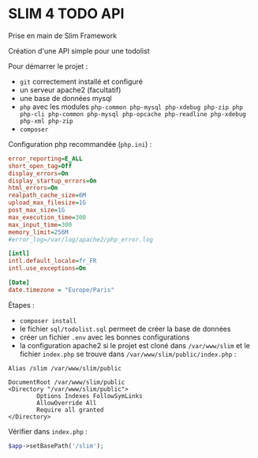 # SLIM 4 TODO API

Prise en main de Slim Framework

Création d'une API simple pour une todolist

Pour démarrer le projet :

- `git` correctement installé et configuré
- un serveur apache2 (facultatif)
- une base de données mysql
- `php` avec les modules
  `php-common
php-mysql
php-xdebug
php-zip
php
php-cli
php-common
php-mysql
php-opcache
php-readline
php-xdebug
php-xml
php-zip`
- `composer`

Configuration php recommandée (`php.ini`) :

```ini
error_reporting=E_ALL
short_open_tag=Off
display_errors=On
display_startup_errors=On
html_errors=On
realpath_cache_size=6M
upload_max_filesize=1G
post_max_size=1G
max_execution_time=300
max_input_time=300
memory_limit=256M
#error_log=/var/log/apache2/php_error.log

[intl]
intl.default_locale=fr_FR
intl.use_exceptions=On

[Date]
date.timezone = "Europe/Paris"
```

Étapes :

- `composer install`
- le fichier `sql/todolist.sql` permeet de créer la base de données
- créer un fichier `.env` avec les bonnes configurations
- la configuration apache2 si le projet est cloné dans `/var/www/slim` et le fichier `index.php` se trouve dans `/var/www/slim/public/index.php` :

```apacheconf
Alias /slim /var/www/slim/public

DocumentRoot /var/www/slim/public
<Directory "/var/www/slim/public">
        Options Indexes FollowSymLinks
        AllowOverride All
        Require all granted
</Directory>
```

Vérifier dans `index.php` :

```php
$app->setBasePath('/slim');
```
